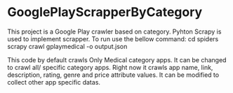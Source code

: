 # GooglePlayScrapperByCategory

This project is a Google Play crawler based on category. Pyhton Scrapy is used to implement scrapper.
To run use the bellow command:
cd spiders
scrapy crawl gplaymedical -o output.json

This code by default crawls Only Medical category apps. It can be changed to crawl all/ specific category apps. Right now it crawls 
app name, link, description, rating, genre and price attribute values. It can be modified to collect other app specific datas.
